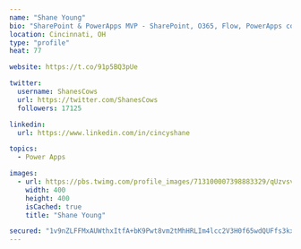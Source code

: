 ```yaml
---
name: "Shane Young"
bio: "SharePoint & PowerApps MVP - SharePoint, O365, Flow, PowerApps consulting? @PowerApps911 | Pure Snark? You found it."
location: Cincinnati, OH
type: "profile"
heat: 77

website: https://t.co/91p5BQ3pUe

twitter:
  username: ShanesCows
  url: https://twitter.com/ShanesCows
  followers: 17125

linkedin:
  url: https://www.linkedin.com/in/cincyshane

topics:
  - Power Apps

images:
  - url: https://pbs.twimg.com/profile_images/713100007398883329/qUzvsvQ3_400x400.jpg
    width: 400
    height: 400
    isCached: true
    title: "Shane Young"

secured: "1v9nZLFFMxAUWthxItfA+bK9Pwt8vm2tMhHRLIm4lcc2V3H0f65wdQUFfs3kxb4ROAaD43syTtQx2ePuUIs5E4d8oG902fyi9qmXiHTgf7cvuER+wuk5YAbu76p0VP3p0UJVPWDrMQu8ZSXW9HJwUZHZGgY8RkLryk0ZAkbqGcyfdD1WiCJG7M1NBC1fqvriEJ0WnpqAnPcRMUkX2qdzDGKlWqMq8eTlGEigQwgdb7W+A92ee1Nu/+mAFNMWbiIs3hrwvW3t3WwbEeUPwl4prrI+Z3GReMbeAH3qmezqW2dH2uRQiXvx6gi6zrufhBfIAdyjut+T3xTNR4RS439jKHi7NB8duvW3e8jmmrWzUd8nbURoTv7BsMLx6LtaCGyiehw6YcP1D7Icf/BXLkXGb39YXfxosVl0H1on/poQlis=;1wEiyihbShOemJ6beENK6Q=="
---
```


